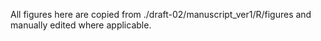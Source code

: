 All figures here are copied from ./draft-02/manuscript_ver1/R/figures and manually edited where applicable.
